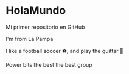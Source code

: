 # HolaMundo
Mi primer repositorio en GitHub

I'm from La Pampa

I like a football soccer ⚽, and play the guittar 🎸

Power bits the best the best group
